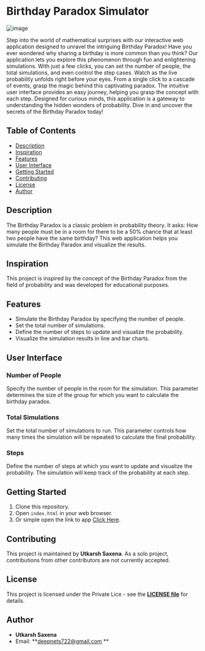 # Birthday Paradox Simulator

![image](https://github.com/DeepNets-US/Birthday-Paradox/assets/118154709/f15097c2-9a81-466b-af07-f14c168a421c)

Step into the world of mathematical surprises with our interactive web application designed to unravel the intriguing Birthday Paradox! Have you ever wondered why sharing a birthday is more common than you think? Our application lets you explore this phenomenon through fun and enlightening simulations. With just a few clicks, you can set the number of people, the total simulations, and even control the step cases. Watch as the live probability unfolds right before your eyes. From a single click to a cascade of events, grasp the magic behind this captivating paradox. The intuitive user interface provides an easy journey, helping you grasp the concept with each step. Designed for curious minds, this application is a gateway to understanding the hidden wonders of probability. Dive in and uncover the secrets of the Birthday Paradox today!

## Table of Contents

- [Description](#description)
- [Inspiration](#inspiration)
- [Features](#features)
- [User Interface](#user-interface)
- [Getting Started](#getting-started)
- [Contributing](#contributing)
- [License](#license)
- [Author](#author)

## Description

The Birthday Paradox is a classic problem in probability theory. It asks: How many people must be in a room for there to be a 50% chance that at least two people have the same birthday? This web application helps you simulate the Birthday Paradox and visualize the results.

## Inspiration

This project is inspired by the concept of the Birthday Paradox from the field of probability and was developed for educational purposes.

## Features

- Simulate the Birthday Paradox by specifying the number of people.
- Set the total number of simulations.
- Define the number of steps to update and visualize the probability.
- Visualize the simulation results in line and bar charts.

## User Interface

### Number of People

Specify the number of people in the room for the simulation. This parameter determines the size of the group for which you want to calculate the birthday paradox.

### Total Simulations

Set the total number of simulations to run. This parameter controls how many times the simulation will be repeated to calculate the final probability.

### Steps

Define the number of steps at which you want to update and visualize the probability. The simulation will keep track of the probability at each step.

## Getting Started

1. Clone this repository.
2. Open `index.html` in your web browser.
3. Or simple open the link to app [Click Here](https://birthday-paradox-simulator.vercel.app/).

## Contributing

This project is maintained by **Utkarsh Saxena**. As a solo project, contributions from other contributors are not currently accepted.

## License

This project is licensed under the Private Lice - see the **[LICENSE file](LICENSE)** for details.

## Author

- **Utkarsh Saxena**
- Email: **deepnets722@gmail.com
**
